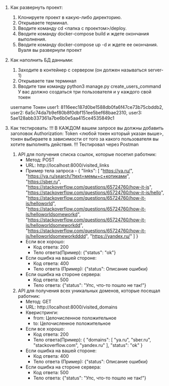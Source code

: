 1. Как развернуть проект:

    1. Клонируете проект в какую-либо директорию.
    2. Открываете терминал.
    3. Вводите команду cd <папка с проектом>/deploy.
    4. Вводите команду docker-compose build и ждете окончания выполнения.
    5. Вводите команду docker-compose up -d и ждете ее окончания.
    Вуаля вы развернули проект

2. Как наполнить БД данными:
    1. Заходите в контейнер c сервером (он должен называться server-1)
    2. Открываете там терминал
    3. Вводите там команду python3 manage.py create_users_command
    У вас должно создаться три пользователя и у каждого свой токен

    username    Токен
    user1:      8116eec187d0be1588db0fa6f47ce73b75cbddb2,
    user2:      6a5c74da7b9ef80b8f0dbf151ee5bef68bae2310,
    user3:      5ae128abb337361a7be6b0e5aa415ce4535849c1

3. Как тестировать:
    !!!
    В КАЖДОМ вашем запросе вы должны добавить заголовок Authorization: Token <любой токен который указан выше>, токен
    выбираете в зависимости от того за какого пользователя вы хотите выполнять действия.
    !!!
    Тестировал через Postman
    1. API для получения списка ссылок, которые посетил работник:
        - Метод: POST
        - URL: http://localhost:8000/visited_links
        - Пример тела запроса - {
                "links": [
                    "https://ya.ru/",
                    "https://ya.ru/search/?text=мемы+с+котиками",
                    "https://sber.ru",
                    "https://stackoverflow.com/questions/65724760/how-it-is",
                    "https://stackoverflow.com/questions/65724760/how-it-is/hello",
                    "https://stackoverflow.com/questions/65724760/how-it-is/helloworld",
                    "https://stackoverflow.com/questions/65724760/how-it-is/helloworldsomeworkd",
                    "https://stackoverflow.com/questions/65724760/how-it-is/helloworldsomeworkdd",
                    "https://stackoverflow.com/questions/65724760/how-it-is/helloworldsomeworkdddd",
                    "https://yandex.ru/"
                ]
            }
        - Если все хорошо:
            - Код ответа: 200
            - Тело ответа(Пример): {"status": "ok"}
        - Если ошибка на вашей стороне:
            - Код ответа: 400
            - Тело ответа (Пример): {"status": Описание ошибки}
        - Если ошибка на стороне сервера:
            - Код ответа: 500
            - Тело ответа: {"status": "Упс, что-то пошло не так!"}
    2. API для получения всех уникальных доменов, которые посещал работник:
        - Метод: GET
        - URL: http://localhost:8000/visited_domains
        - Кверистринги: 
            - from: Целочисленное положительное
            - to: Целочисленное положительное
        - Если все хорошо:
            - Код ответа: 200
            - Тело ответа(Пример): {
                    "domains": [
                        "ya.ru",
                        "sber.ru",
                        "stackoverflow.com",
                        "yandex.ru"
                    ],
                    "status": "ok"
                }
        - Если ошибка на вашей стороне:
            - Код ответа: 400
            - Тело ответа (Пример): {"status": Описание ошибки}
        - Если ошибка на стороне сервера:
            - Код ответа: 500
            - Тело ответа: {"status": "Упс, что-то пошло не так!"}


